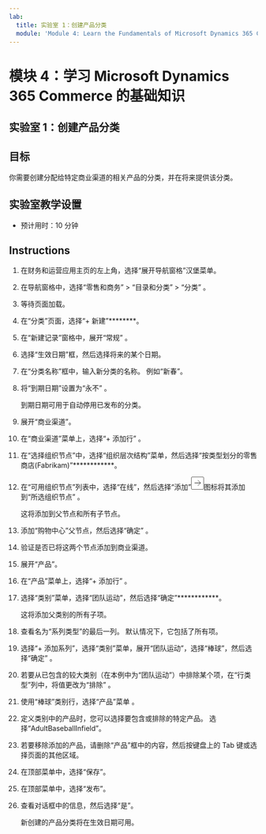 ```yaml
---
lab:
  title: 实验室 1：创建产品分类
  module: 'Module 4: Learn the Fundamentals of Microsoft Dynamics 365 Commerce'
---
```


# 模块 4：学习 Microsoft Dynamics 365 Commerce 的基础知识

## 实验室 1：创建产品分类

## 目标

你需要创建分配给特定商业渠道的相关产品的分类，并在将来提供该分类。 

## 实验室教学设置

   - 预计用时：10 分钟

## Instructions

1.  在财务和运营应用主页的左上角，选择“展开导航窗格”汉堡菜单。

2.  在导航窗格中，选择“零售和商务” > “目录和分类” > “分类”  。

3.  等待页面加载。

4.  在“分类”页面，选择“+ 新建”********。

5.  在“新建记录”窗格中，展开“常规” 。

6.  选择“生效日期”框，然后选择将来的某个日期。

7.  在“分类名称”框中，输入新分类的名称。 例如“新春”。

8.  将“到期日期”设置为“永不” 。

    到期日期可用于自动停用已发布的分类。

9.  展开“商业渠道”。

10. 在“商业渠道”菜单上，选择“+ 添加行” 。

11. 在“选择组织节点”中，选择“组织层次结构”菜单，然后选择“按类型划分的零售商店(Fabrikam)”************。

12. 在“可用组织节点”列表中，选择“在线”，然后选择“添加”![图片 15](./media/04-learn-the-fundamentals-of-dynamics-365-commerce-17.png)图标将其添加到“所选组织节点”   。

    这将添加到父节点和所有子节点。

13. 添加“购物中心”父节点，然后选择“确定” 。

14. 验证是否已将这两个节点添加到商业渠道。

15. 展开“产品”。

16. 在“产品”菜单上，选择“+ 添加行” 。

17. 选择“类别”菜单，选择“团队运动”，然后选择“确定”************。

    这将添加父类别的所有子项。

18. 查看名为“系列类型”的最后一列。 默认情况下，它包括了所有项。

19. 选择“+ 添加系列”，选择“类别”菜单，展开“团队运动”，选择“棒球”，然后选择“确定”    。

20. 若要从已包含的较大类别（在本例中为“团队运动”）中排除某个项，在“行类型”列中，将值更改为“排除”  。

21. 使用“棒球”类别行，选择“产品”菜单 。

22. 定义类别中的产品时，您可以选择要包含或排除的特定产品。 选择“AdultBaseballInfield”。

23. 若要移除添加的产品，请删除“产品”框中的内容，然后按键盘上的 Tab 键或选择页面的其他区域。

24. 在顶部菜单中，选择“保存”。

25. 在顶部菜单中，选择“发布”。

26. 查看对话框中的信息，然后选择“是”。

    新创建的产品分类将在生效日期可用。

